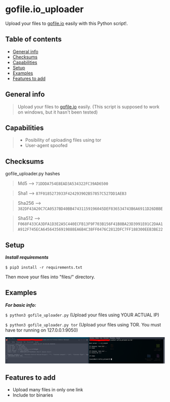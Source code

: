 # gofile.io_uploader
Upload your files to [gofile.io](https://gofile.io) easily with this Python script!. 

## Table of contents
* [General info](#general-info)
* [Checksums](#checksums)
* [Capabilities](#capabilities)
* [Setup](#setup)
* [Examples](#Examples)
* [Features to add](#Features-to-add)


## General info
>Upload your files to [gofile.io](https://gofile.io) easily. (This script is supposed to work on windows, but it hasn't been tested)

## Capabilities

>- Posibility of uploading files using tor
>- User-agent spoofed

## Checksums
gofile_uploader.py hashes

>Md5 --> `71DDDA754E8EAD3A534322FC39AD6500`

>Sha1 --> `87F0185273933F424293902B57857C527DD1AEB3`

>Sha256 --> `382DF43A20C7CA0537BD40BB47431159196045DEF836534743B6A6911D26DBBE`

>Sha512 --> `F068F433CA3DFA1D3E2A5C440ECFB13F9F703B156F41B8BA23D3991E01C2DAA1A912F745ECA64564356919888EA6B4C38FF0476C2812DFC7FF188300EEB3BE22`

## Setup

***Install requirements***

`$ pip3 install -r requirements.txt`

Then move your files into "files/" directory.

## Examples

***For basic info:***

`$ python3 gofile_uploader.py` (Upload your files using YOUR ACTUAL IP)

`$ python3 gofile_uploader.py tor` (Upload your files using TOR. You must have tor running on 127.0.0.1:9050)

![alt text](example.png)

## Features to add

- Upload many files in only one link
- Include tor binaries
